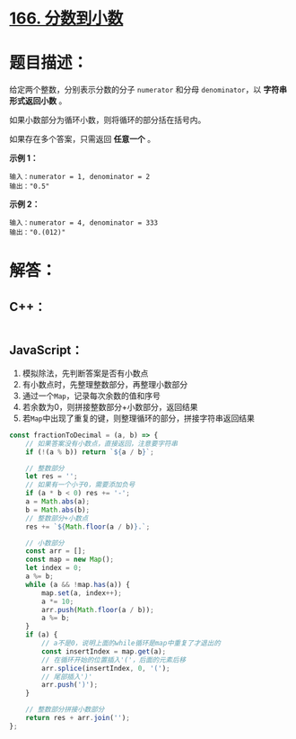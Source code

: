 # [166. 分数到小数](https://leetcode-cn.com/problems/fraction-to-recurring-decimal/)

# 题目描述：     

给定两个整数，分别表示分数的分子 `numerator` 和分母 `denominator`，以 **字符串形式返回小数** 。

如果小数部分为循环小数，则将循环的部分括在括号内。

如果存在多个答案，只需返回 **任意一个** 。



**示例 1：**

```
输入：numerator = 1, denominator = 2
输出："0.5"
```

**示例 2：**

```
输入：numerator = 4, denominator = 333
输出："0.(012)"
```



# 解答：

## C++：

```cpp

```

## JavaScript：

1. 模拟除法，先判断答案是否有小数点
2. 有小数点时，先整理整数部分，再整理小数部分
3. 通过一个`Map`，记录每次余数的值和序号
4. 若余数为0，则拼接整数部分+小数部分，返回结果
5. 若`Map`中出现了重复的键，则整理循环的部分，拼接字符串返回结果

```javascript
const fractionToDecimal = (a, b) => {
    // 如果答案没有小数点，直接返回，注意要字符串
    if (!(a % b)) return `${a / b}`;

    // 整数部分
    let res = '';
    // 如果有一个小于0，需要添加负号
    if (a * b < 0) res += '-';
    a = Math.abs(a);
    b = Math.abs(b);
    // 整数部分+小数点
    res += `${Math.floor(a / b)}.`;

    // 小数部分
    const arr = [];
    const map = new Map();
    let index = 0;
    a %= b;
    while (a && !map.has(a)) {
        map.set(a, index++);
        a *= 10;
        arr.push(Math.floor(a / b));
        a %= b;
    }
    if (a) {
        // a不是0，说明上面的while循环是map中重复了才退出的
        const insertIndex = map.get(a);
        // 在循环开始的位置插入'('，后面的元素后移
        arr.splice(insertIndex, 0, '(');
        // 尾部插入')'
        arr.push(')');
    }

    // 整数部分拼接小数部分
    return res + arr.join('');
};
```

